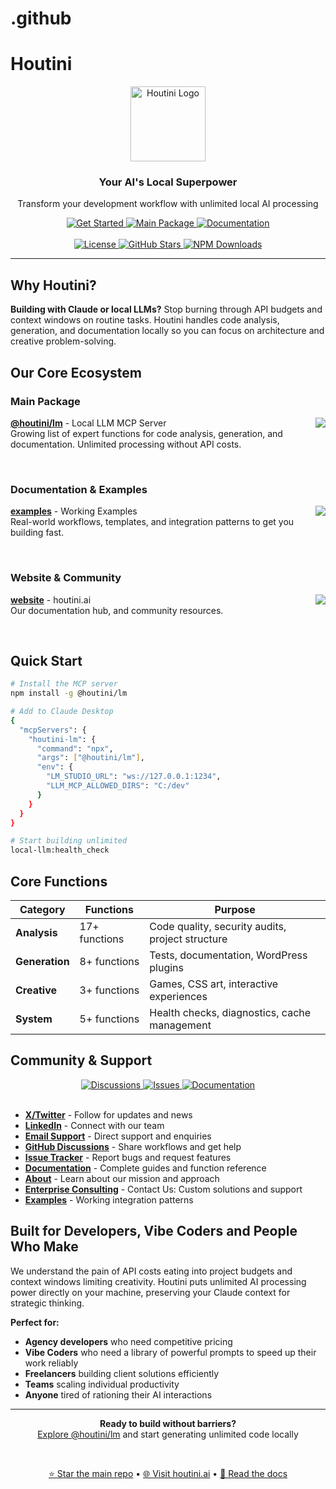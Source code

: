# .github

# Houtini

<div align="center">
  <img src="https://raw.githubusercontent.com/houtini-ai/houtini-ai/main/assets/houtini-logo.png" alt="Houtini Logo" height="120">
  
  <h3>Your AI's Local Superpower</h3>
  <p>Transform your development workflow with unlimited local AI processing</p>
  
  <a href="https://houtini.ai">
    <img src="https://img.shields.io/badge/🚀_Get_Started-0066FF?style=for-the-badge" alt="Get Started">
  </a>
  <a href="https://github.com/houtini-ai/lm">
    <img src="https://img.shields.io/badge/📦_@houtini/lm-00CC88?style=for-the-badge" alt="Main Package">
  </a>
  <a href="https://github.com/houtini-ai/lm/blob/main/docs/user-guide-md.md">
    <img src="https://img.shields.io/badge/📚_Documentation-4A90E2?style=for-the-badge" alt="Documentation">
  </a>
</div>

<br>

<div align="center">
  <a href="https://github.com/houtini-ai/lm/blob/main/LICENSE">
    <img src="https://img.shields.io/github/license/houtini-ai/lm" alt="License">
  </a>
  <a href="https://github.com/houtini-ai/lm/stargazers">
    <img src="https://img.shields.io/github/stars/houtini-ai/lm?style=social" alt="GitHub Stars">
  </a>
  <a href="https://www.npmjs.com/package/@houtini/lm">
    <img src="https://img.shields.io/npm/dt/@houtini/lm" alt="NPM Downloads">
  </a>
</div>

---

## Why Houtini?

**Building with Claude or local LLMs?** Stop burning through API budgets and context windows on routine tasks. Houtini handles code analysis, generation, and documentation locally so you can focus on architecture and creative problem-solving.

## Our Core Ecosystem

### Main Package
<a href="https://github.com/houtini-ai/lm">
  <img align="right" src="https://github-readme-stats.vercel.app/api/pin/?username=houtini-ai&repo=lm&theme=light" />
</a>

**[@houtini/lm](https://github.com/houtini-ai/lm)** - Local LLM MCP Server  
Growing list of expert functions for code analysis, generation, and documentation. Unlimited processing without API costs.

<br clear="right"/>

### Documentation & Examples
<a href="https://github.com/houtini-ai/examples">
  <img align="right" src="https://github-readme-stats.vercel.app/api/pin/?username=houtini-ai&repo=examples&theme=light" />
</a>

**[examples](https://github.com/houtini-ai/examples)** - Working Examples  
Real-world workflows, templates, and integration patterns to get you building fast.

<br clear="right"/>

### Website & Community
<a href="https://github.com/houtini-ai/website">
  <img align="right" src="https://github-readme-stats.vercel.app/api/pin/?username=houtini-ai&repo=website&theme=light" />
</a>

**[website](https://houtini.ai)** - houtini.ai  
Our documentation hub, and community resources.

<br clear="right"/>

## Quick Start

```bash
# Install the MCP server
npm install -g @houtini/lm

# Add to Claude Desktop
{
  "mcpServers": {
    "houtini-lm": {
      "command": "npx",
      "args": ["@houtini/lm"],
      "env": {
        "LM_STUDIO_URL": "ws://127.0.0.1:1234",
        "LLM_MCP_ALLOWED_DIRS": "C:/dev"
      }
    }
  }
}

# Start building unlimited
local-llm:health_check
```

## Core Functions

| Category | Functions | Purpose |
|----------|-----------|---------|
| **Analysis** | 17+ functions | Code quality, security audits, project structure |
| **Generation** | 8+ functions | Tests, documentation, WordPress plugins |
| **Creative** | 3+ functions | Games, CSS art, interactive experiences |
| **System** | 5+ functions | Health checks, diagnostics, cache management |

## Community & Support

<div align="center">
  <a href="https://github.com/houtini-ai/lm/discussions">
    <img src="https://img.shields.io/badge/GitHub_Discussions-181717?style=for-the-badge&logo=github&logoColor=white" alt="Discussions">
  </a>
  <a href="https://github.com/houtini-ai/lm/issues">
    <img src="https://img.shields.io/badge/Report_Issues-FF6B35?style=for-the-badge&logo=github&logoColor=white" alt="Issues">
  </a>
  <a href="https://github.com/houtini-ai/lm/blob/main/docs/user-guide-md.md">
    <img src="https://img.shields.io/badge/Website-0066FF?style=for-the-badge&logoColor=white" alt="Documentation">
  </a>
</div>

<br>

- **[X/Twitter](https://x.com/houtini_lm)** - Follow for updates and news
- **[LinkedIn](https://www.linkedin.com/company/houtini/)** - Connect with our team
- **[Email Support](mailto:hello@houtini.ai)** - Direct support and enquiries
- **[GitHub Discussions](https://github.com/houtini-ai/lm/discussions)** - Share workflows and get help
- **[Issue Tracker](https://github.com/houtini-ai/lm/issues)** - Report bugs and request features
- **[Documentation](https://houtini.ai/docs-index.html)** - Complete guides and function reference
- **[About](https://houtini.ai/about.html)** - Learn about our mission and approach
- **[Enterprise Consulting](https://houtini.ai/enterprise.html)** - Contact Us: Custom solutions and support
- **[Examples](https://github.com/houtini-ai/examples)** - Working integration patterns

## Built for Developers, Vibe Coders and People Who Make

We understand the pain of API costs eating into project budgets and context windows limiting creativity. Houtini puts unlimited AI processing power directly on your machine, preserving your Claude context for strategic thinking.

**Perfect for:**
- **Agency developers** who need competitive pricing
- **Vibe Coders** who need a library of powerful prompts to speed up their work reliably
- **Freelancers** building client solutions efficiently  
- **Teams** scaling individual productivity
- **Anyone** tired of rationing their AI interactions

---

<div align="center">
  <p>
    <strong>Ready to build without barriers?</strong><br>
    <a href="https://github.com/houtini-ai/lm">Explore @houtini/lm</a> and start generating unlimited code locally
  </p>
  
  <br>
  
  <a href="https://github.com/houtini-ai/lm">⭐ Star the main repo</a> • 
  <a href="https://houtini.ai">🌐 Visit houtini.ai</a> • 
  <a href="https://houtini.ai/docs-index.html">📖 Read the docs</a>
</div>
